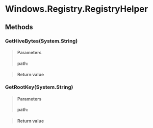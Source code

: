 ﻿


# Windows.Registry.RegistryHelper

## Methods


### GetHiveBytes(System.String)

> #### Parameters
> **path:** 

> #### Return value
> 

### GetRootKey(System.String)

> #### Parameters
> **path:** 

> #### Return value
> 